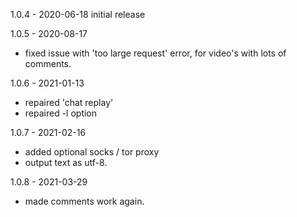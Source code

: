 1.0.4  - 2020-06-18   initial release

1.0.5  - 2020-08-17
 * fixed issue with 'too large request' error, for video's with lots of comments.

1.0.6  - 2021-01-13
 * repaired 'chat replay'
 * repaired -l option

1.0.7  - 2021-02-16
 * added optional socks / tor proxy
 * output text as utf-8.

1.0.8  - 2021-03-29
 * made comments work again.
